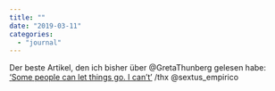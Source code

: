 ```yaml
---
title: ""
date: "2019-03-11"
categories: 
  - "journal"
---
```


Der beste Artikel, den ich bisher über @GretaThunberg gelesen habe: [‘Some people can let things go. I can’t’](https://www.theguardian.com/world/2019/mar/11/greta-thunberg-schoolgirl-climate-change-warrior-some-people-can-let-things-go-i-cant) /thx @sextus\_empirico
